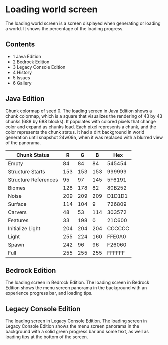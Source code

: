 # Loading world screen
The loading world screen is a screen displayed when generating or loading a world. It shows the percentage of the loading progress.

## Contents
- 1 Java Edition
- 2 Bedrock Edition
- 3 Legacy Console Edition
- 4 History
- 5 Issues
- 6 Gallery

## Java Edition
Chunk colormap of seed 0.
The loading screen in Java Edition shows a chunk colormap, which is a square that visualizes the rendering of 43 by 43 chunks (688 by 688 blocks). It populates with colored pixels that change color and expand as chunks load. Each pixel represents a chunk, and the color represents the chunk status. It had a dirt background in world generation until snapshot 24w09a, when it was replaced with a blurred view of the panorama.

| Chunk Status         | R   | G   | B   | Hex    |
|----------------------|-----|-----|-----|--------|
| Empty                | 84  | 84  | 84  | 545454 |
| Structure Starts     | 153 | 153 | 153 | 999999 |
| Structure References | 95  | 97  | 145 | 5F6191 |
| Biomes               | 128 | 178 | 82  | 80B252 |
| Noise                | 209 | 209 | 209 | D1D1D1 |
| Surface              | 114 | 104 | 9   | 726809 |
| Carvers              | 48  | 53  | 114 | 303572 |
| Features             | 33  | 198 | 0   | 21C600 |
| Initialize Light     | 204 | 204 | 204 | CCCCCC |
| Light                | 255 | 224 | 160 | FFE0A0 |
| Spawn                | 242 | 96  | 96  | F26060 |
| Full                 | 255 | 255 | 255 | FFFFFF |

## Bedrock Edition
The loading screen in Bedrock Edition.
The loading screen in Bedrock Edition shows the menu screen panorama in the background with an experience progress bar, and loading tips.


## Legacy Console Edition
The loading screen in Legacy Console Edition.
The loading screen in Legacy Console Edition shows the menu screen panorama in the background with a solid green progress bar and some text, as well as loading tips at the bottom of the screen.



